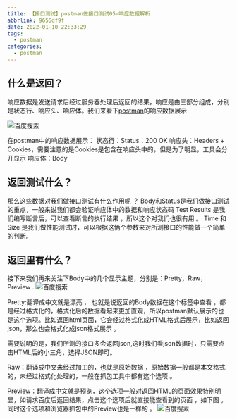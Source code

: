 ```yaml
---
title: 【接口测试】postman做接口测试05-响应数据解析
abbrlink: 9656df9f
date: 2022-01-10 22:33:29
tags:
  - postman
categories:
  - postman
---
```


## 什么是返回？
响应数据是发送请求后经过服务器处理后返回的结果，响应是由三部分组成，分别是状态行、响应头、响应体。我们来看下[postman](https://so.csdn.net/so/search?q=postman)的响应数据展示 

![百度搜索](https://gitee.com/XuePengJu/PictureDependency/raw/main/blog/ArticlePictures/postman/postman%E5%81%9A%E6%8E%A5%E5%8F%A3%E6%B5%8B%E8%AF%9505-001.png)

在postman中的响应数据展示：
状态行：Status：200 OK
响应头：Headers + Cookies，需要注意的是Cookies是包含在响应头中的，但是为了明显，工具会分开显示
响应体：Body

## 返回测试什么？
那么这些数据对我们做接口测试有什么作用呢 ？
Body和Status是我们做接口测试的重点，一般来说我们都会验证响应体中的数据和响应状态码
Test Results 是我们编写断言后，可以查看断言的执行结果 ，所以这个对我们也很有用 。
Time 和Size 是我们做性能测试时，可以根据这俩个参数来对所测接口的性能做一个简单的判断。

## 返回里有什么？
接下来我们再来关注下Body中的几个显示主题，分别是：Pretty，Raw，Preview .
![百度搜索](https://gitee.com/XuePengJu/PictureDependency/raw/main/blog/ArticlePictures/postman/postman%E5%81%9A%E6%8E%A5%E5%8F%A3%E6%B5%8B%E8%AF%9505-002.png)

Pretty:翻译成中文就是漂亮 ， 也就是说返回的Body数据在这个标签中查看 ，都是经过格式化的，格式化后的数据看起来更加直观，所以postman默认展示的也是这个选项。比如返回html页面，它会经过格式化成HTML格式后展示，比如返回json，那么也会格式化成json格式展示 。

需要说明的是，我们所测的接口多会返回json,这时我们看json数据时，只需要点击HTML后的小三角，选择JSON即可。

Raw：翻译成中文未经过加工的，也就是原始数据 ，原始数据一般都是本文格式的，未经过格式化处理的，一般在抓包工具中都有这个选项 。

Preview：翻译成中文就是预览，这个选项一般对返回HTML的页面效果特别明显，如请求百度后返回结果，点击这个选项后就直接能查看到的页面 ，如下图 。同时这个选项和浏览器抓包中的Preview也是一样的 。
![百度搜索](https://gitee.com/XuePengJu/PictureDependency/raw/main/blog/ArticlePictures/postman/postman%E5%81%9A%E6%8E%A5%E5%8F%A3%E6%B5%8B%E8%AF%9505-003.png)